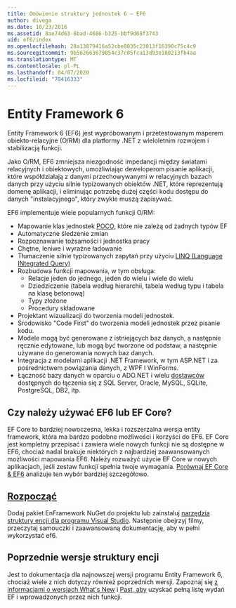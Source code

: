 ```yaml
---
title: Omówienie struktury jednostek 6 — EF6
author: divega
ms.date: 10/23/2016
ms.assetid: 8ae74d63-6bad-4686-b325-bbf9d68f3743
uid: ef6/index
ms.openlocfilehash: 28a13879416a52cbe8035c23013f16390c75c4c9
ms.sourcegitcommit: 9b562663679854c37c05fca13d93e180213fb4aa
ms.translationtype: MT
ms.contentlocale: pl-PL
ms.lasthandoff: 04/07/2020
ms.locfileid: "78416333"
---
```

# <a name="entity-framework-6"></a>Entity Framework 6
Entity Framework 6 (EF6) jest wypróbowanym i przetestowanym maperem obiekto-relacyjne (O/RM) dla platformy .NET z wieloletnim rozwojem i stabilizacją funkcji.

Jako O/RM, EF6 zmniejsza niezgodność impedancji między światami relacyjnych i obiektowych, umożliwiając deweloperom pisanie aplikacji, które współdziałają z danymi przechowywanymi w relacyjnych bazach danych przy użyciu silnie typizowanych obiektów .NET, które reprezentują domenę aplikacji, i eliminując potrzebę dużej części kodu dostępu do danych "instalacyjnego", który zwykle muszą zapisywać.

EF6 implementuje wiele popularnych funkcji O/RM:
- Mapowanie klas jednostek [POCO,](xref:ef6/resources/glossary#poco) które nie zależą od żadnych typów EF
- Automatyczne śledzenie zmian
- Rozpoznawanie tożsamości i jednostka pracy
- Chętne, leniwe i wyraźne ładowanie
- Tłumaczenie silnie typizowanych zapytań przy użyciu [LINQ (Language INtegrated Query)](https://aka.ms/AA6hsvu)
- Rozbudowa funkcji mapowania, w tym obsługa:
  - Relacje jeden do jednego, jeden do wielu i wiele do wielu
  - Dziedziczenie (tabela według hierarchii, tabela według typu i tabela na klasę betonową)
  - Typy złożone
  - Procedury składowane
- Projektant wizualizacji do tworzenia modeli jednostek.
- Środowisko "Code First" do tworzenia modeli jednostek przez pisanie kodu.
- Modele mogą być generowane z istniejących baz danych, a następnie ręcznie edytowane, lub mogą być tworzone od podstaw, a następnie używane do generowania nowych baz danych.
- Integracja z modelami aplikacji .NET Framework, w tym ASP.NET i za pośrednictwem powiązania danych, z WPF I WinForms.
- Łączność bazy danych w oparciu o ADO.NET i wielu [dostawców](xref:ef6/fundamentals/providers/index) dostępnych do łączenia się z SQL Server, Oracle, MySQL, SQLite, PostgreSQL, DB2, itp.

## <a name="should-i-use-ef6-or-ef-core"></a>Czy należy używać EF6 lub EF Core?

EF Core to bardziej nowoczesna, lekka i rozszerzalna wersja entity framework, która ma bardzo podobne możliwości i korzyści do EF6.
EF Core jest kompletny przepisać i zawiera wiele nowych funkcji nie są dostępne w EF6, chociaż nadal brakuje niektórych z najbardziej zaawansowanych możliwości mapowania EF6.
Należy rozważyć użycie EF Core w nowych aplikacjach, jeśli zestaw funkcji spełnia twoje wymagania.
[Porównaj EF Core & EF6](xref:efcore-and-ef6/index) analizuje ten wybór bardziej szczegółowo.

## <a name="get-started"></a>[Rozpocząć](xref:ef6/get-started)

Dodaj pakiet EnFramework NuGet do projektu lub zainstaluj [narzędzia struktury encji dla programu Visual Studio](https://aka.ms/AA6i8c5). Następnie obejrzyj filmy, przeczytaj samouczki i zaawansowaną dokumentację, aby w pełni wykorzystać ef6.

## <a name="past-entity-framework-versions"></a>Poprzednie wersje struktury encji

Jest to dokumentacja dla najnowszej wersji programu Entity Framework 6, chociaż wiele z nich dotyczy również poprzednich wersji.
Zapoznaj się [z informacjami o wersjach What's New](xref:ef6/what-is-new/index) i [Past, aby](xref:ef6/what-is-new/past-releases) uzyskać pełną listę wydań EF i wprowadzonych przez nich funkcji.
